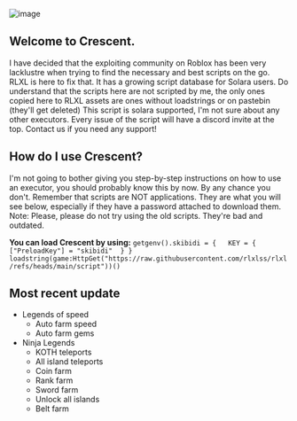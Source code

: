 ![image](https://github.com/user-attachments/assets/e0194064-0ece-45fa-8362-3db3149e3140)


## Welcome to Crescent.

I have decided that the exploiting community on Roblox has been very lacklustre when trying to find the necessary and best scripts on the go.
RLXL is here to fix that. It has a growing script database for Solara users. 
Do understand that the scripts here are not scripted by me, the only ones copied here to RLXL assets are ones without loadstrings or on pastebin (they'll get deleted)
This script is solara supported, I'm not sure about any other executors.
Every issue of the script will have a discord invite at the top. Contact us if you need any support!

## How do I use Crescent?

I'm not going to bother giving you step-by-step instructions on how to use an executor, you should probably know this by now. By any chance you don't. Remember that scripts are NOT applications. They are what you will see below, especially if they have a password attached to download them. 
Note: Please, please do not try using the old scripts. They're bad and outdated.

**You can load Crescent by using:**
```getgenv().skibidi = {   KEY = {   ["PreloadKey"] = "skibidi"  } }  loadstring(game:HttpGet("https://raw.githubusercontent.com/rlxlss/rlxl/refs/heads/main/script"))()``` 

## Most recent update

- Legends of speed
  - Auto farm speed
  - Auto farm gems
- Ninja Legends
  - KOTH teleports
  - All island teleports
  - Coin farm
  - Rank farm
  - Sword farm
  - Unlock all islands
  - Belt farm

